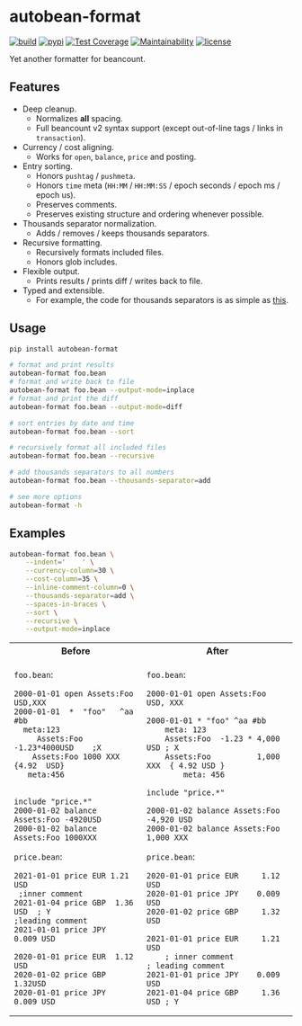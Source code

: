 # autobean-format
[![build](https://github.com/SEIAROTg/autobean-format/actions/workflows/build.yml/badge.svg)](https://github.com/SEIAROTg/autobean-format/actions/workflows/build.yml)
[![pypi](https://img.shields.io/pypi/v/autobean-format)](https://pypi.org/project/autobean-format/)
[![Test Coverage](https://api.codeclimate.com/v1/badges/0c09f58b4d6735d7d991/test_coverage)](https://codeclimate.com/github/SEIAROTg/autobean-format/test_coverage)
[![Maintainability](https://api.codeclimate.com/v1/badges/0c09f58b4d6735d7d991/maintainability)](https://codeclimate.com/github/SEIAROTg/autobean-format/maintainability)
[![license](https://img.shields.io/github/license/SEIAROTg/autobean-format.svg)](https://github.com/SEIAROTg/autobean-format)

Yet another formatter for beancount.

## Features

* Deep cleanup.
  * Normalizes **all** spacing.
  * Full beancount v2 syntax support (except out-of-line tags / links in `transaction`).
* Currency / cost aligning.
  * Works for `open`, `balance`, `price` and posting.
* Entry sorting.
  * Honors `pushtag` / `pushmeta`.
  * Honors `time` meta (`HH:MM` / `HH:MM:SS` / epoch seconds / epoch ms / epoch us).
  * Preserves comments.
  * Preserves existing structure and ordering whenever possible.
* Thousands separator normalization.
  * Adds / removes / keeps thousands separators.
* Recursive formatting.
  * Recursively formats included files.
  * Honors glob includes.
* Flexible output.
  * Prints results / prints diff / writes back to file.
* Typed and extensible.
  * For example, the code for thousands separators is as simple as [this](autobean_format/formatters/number.py).

## Usage

```sh
pip install autobean-format

# format and print results
autobean-format foo.bean
# format and write back to file
autobean-format foo.bean --output-mode=inplace
# format and print the diff
autobean-format foo.bean --output-mode=diff

# sort entries by date and time
autobean-format foo.bean --sort

# recursively format all included files
autobean-format foo.bean --recursive

# add thousands separators to all numbers
autobean-format foo.bean --thousands-separator=add

# see more options
autobean-format -h
```

## Examples

```sh
autobean-format foo.bean \
    --indent='    ' \
    --currency-column=30 \
    --cost-column=35 \
    --inline-comment-column=0 \
    --thousands-separator=add \
    --spaces-in-braces \
    --sort \
    --recursive \
    --output-mode=inplace
```

<table>
<tr>
<th align="center">Before</th>
<th align="center">After</th>
</tr>
<tr>
<td>

`foo.bean`:

```beancount
2000-01-01 open Assets:Foo USD,XXX
2000-01-01  *  "foo"   ^aa  #bb
  meta:123
     Assets:Foo  -1.23*4000USD    ;X
    Assets:Foo 1000 XXX {4.92  USD}
   meta:456


include "price.*"
2000-01-02 balance Assets:Foo -4920USD
2000-01-02 balance Assets:Foo 1000XXX

```

`price.bean`:

```beancount
2021-01-01 price EUR 1.21 USD
 ;inner comment
2021-01-04 price GBP  1.36 USD  ; Y
;leading comment
2021-01-01 price JPY  0.009 USD

2020-01-01 price EUR  1.12 USD
2020-01-02 price GBP  1.32USD
2020-01-01 price JPY  0.009 USD
```

</td>
<td>

`foo.bean`:

```beancount
2000-01-01 open Assets:Foo    USD, XXX

2000-01-01 * "foo" ^aa #bb
    meta: 123
    Assets:Foo  -1.23 * 4,000 USD ; X
    Assets:Foo          1,000 XXX  { 4.92 USD }
        meta: 456

include "price.*"

2000-01-02 balance Assets:Foo -4,920 USD
2000-01-02 balance Assets:Foo 1,000 XXX
```

`price.bean`:

```beancount
2020-01-01 price EUR     1.12 USD
2020-01-01 price JPY    0.009 USD
2020-01-02 price GBP     1.32 USD

2021-01-01 price EUR     1.21 USD
    ; inner comment
; leading comment
2021-01-01 price JPY    0.009 USD
2021-01-04 price GBP     1.36 USD ; Y
```

</td>
</tr>
</table>
